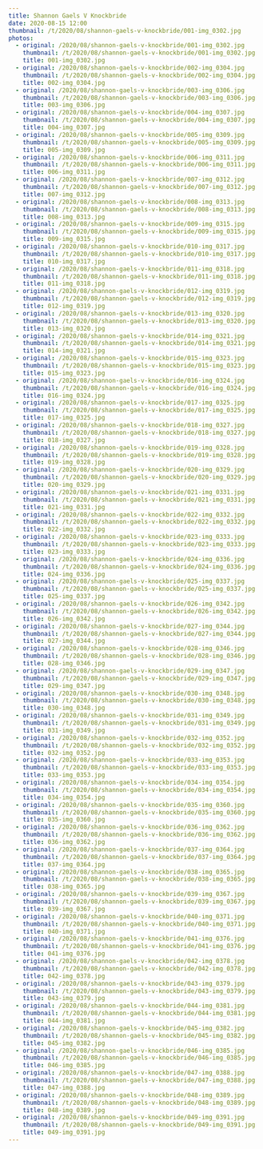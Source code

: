 ```yaml
---
title: Shannon Gaels V Knockbride
date: 2020-08-15 12:00
thumbnail: /t/2020/08/shannon-gaels-v-knockbride/001-img_0302.jpg
photos:
  - original: /2020/08/shannon-gaels-v-knockbride/001-img_0302.jpg
    thumbnail: /t/2020/08/shannon-gaels-v-knockbride/001-img_0302.jpg
    title: 001-img_0302.jpg
  - original: /2020/08/shannon-gaels-v-knockbride/002-img_0304.jpg
    thumbnail: /t/2020/08/shannon-gaels-v-knockbride/002-img_0304.jpg
    title: 002-img_0304.jpg
  - original: /2020/08/shannon-gaels-v-knockbride/003-img_0306.jpg
    thumbnail: /t/2020/08/shannon-gaels-v-knockbride/003-img_0306.jpg
    title: 003-img_0306.jpg
  - original: /2020/08/shannon-gaels-v-knockbride/004-img_0307.jpg
    thumbnail: /t/2020/08/shannon-gaels-v-knockbride/004-img_0307.jpg
    title: 004-img_0307.jpg
  - original: /2020/08/shannon-gaels-v-knockbride/005-img_0309.jpg
    thumbnail: /t/2020/08/shannon-gaels-v-knockbride/005-img_0309.jpg
    title: 005-img_0309.jpg
  - original: /2020/08/shannon-gaels-v-knockbride/006-img_0311.jpg
    thumbnail: /t/2020/08/shannon-gaels-v-knockbride/006-img_0311.jpg
    title: 006-img_0311.jpg
  - original: /2020/08/shannon-gaels-v-knockbride/007-img_0312.jpg
    thumbnail: /t/2020/08/shannon-gaels-v-knockbride/007-img_0312.jpg
    title: 007-img_0312.jpg
  - original: /2020/08/shannon-gaels-v-knockbride/008-img_0313.jpg
    thumbnail: /t/2020/08/shannon-gaels-v-knockbride/008-img_0313.jpg
    title: 008-img_0313.jpg
  - original: /2020/08/shannon-gaels-v-knockbride/009-img_0315.jpg
    thumbnail: /t/2020/08/shannon-gaels-v-knockbride/009-img_0315.jpg
    title: 009-img_0315.jpg
  - original: /2020/08/shannon-gaels-v-knockbride/010-img_0317.jpg
    thumbnail: /t/2020/08/shannon-gaels-v-knockbride/010-img_0317.jpg
    title: 010-img_0317.jpg
  - original: /2020/08/shannon-gaels-v-knockbride/011-img_0318.jpg
    thumbnail: /t/2020/08/shannon-gaels-v-knockbride/011-img_0318.jpg
    title: 011-img_0318.jpg
  - original: /2020/08/shannon-gaels-v-knockbride/012-img_0319.jpg
    thumbnail: /t/2020/08/shannon-gaels-v-knockbride/012-img_0319.jpg
    title: 012-img_0319.jpg
  - original: /2020/08/shannon-gaels-v-knockbride/013-img_0320.jpg
    thumbnail: /t/2020/08/shannon-gaels-v-knockbride/013-img_0320.jpg
    title: 013-img_0320.jpg
  - original: /2020/08/shannon-gaels-v-knockbride/014-img_0321.jpg
    thumbnail: /t/2020/08/shannon-gaels-v-knockbride/014-img_0321.jpg
    title: 014-img_0321.jpg
  - original: /2020/08/shannon-gaels-v-knockbride/015-img_0323.jpg
    thumbnail: /t/2020/08/shannon-gaels-v-knockbride/015-img_0323.jpg
    title: 015-img_0323.jpg
  - original: /2020/08/shannon-gaels-v-knockbride/016-img_0324.jpg
    thumbnail: /t/2020/08/shannon-gaels-v-knockbride/016-img_0324.jpg
    title: 016-img_0324.jpg
  - original: /2020/08/shannon-gaels-v-knockbride/017-img_0325.jpg
    thumbnail: /t/2020/08/shannon-gaels-v-knockbride/017-img_0325.jpg
    title: 017-img_0325.jpg
  - original: /2020/08/shannon-gaels-v-knockbride/018-img_0327.jpg
    thumbnail: /t/2020/08/shannon-gaels-v-knockbride/018-img_0327.jpg
    title: 018-img_0327.jpg
  - original: /2020/08/shannon-gaels-v-knockbride/019-img_0328.jpg
    thumbnail: /t/2020/08/shannon-gaels-v-knockbride/019-img_0328.jpg
    title: 019-img_0328.jpg
  - original: /2020/08/shannon-gaels-v-knockbride/020-img_0329.jpg
    thumbnail: /t/2020/08/shannon-gaels-v-knockbride/020-img_0329.jpg
    title: 020-img_0329.jpg
  - original: /2020/08/shannon-gaels-v-knockbride/021-img_0331.jpg
    thumbnail: /t/2020/08/shannon-gaels-v-knockbride/021-img_0331.jpg
    title: 021-img_0331.jpg
  - original: /2020/08/shannon-gaels-v-knockbride/022-img_0332.jpg
    thumbnail: /t/2020/08/shannon-gaels-v-knockbride/022-img_0332.jpg
    title: 022-img_0332.jpg
  - original: /2020/08/shannon-gaels-v-knockbride/023-img_0333.jpg
    thumbnail: /t/2020/08/shannon-gaels-v-knockbride/023-img_0333.jpg
    title: 023-img_0333.jpg
  - original: /2020/08/shannon-gaels-v-knockbride/024-img_0336.jpg
    thumbnail: /t/2020/08/shannon-gaels-v-knockbride/024-img_0336.jpg
    title: 024-img_0336.jpg
  - original: /2020/08/shannon-gaels-v-knockbride/025-img_0337.jpg
    thumbnail: /t/2020/08/shannon-gaels-v-knockbride/025-img_0337.jpg
    title: 025-img_0337.jpg
  - original: /2020/08/shannon-gaels-v-knockbride/026-img_0342.jpg
    thumbnail: /t/2020/08/shannon-gaels-v-knockbride/026-img_0342.jpg
    title: 026-img_0342.jpg
  - original: /2020/08/shannon-gaels-v-knockbride/027-img_0344.jpg
    thumbnail: /t/2020/08/shannon-gaels-v-knockbride/027-img_0344.jpg
    title: 027-img_0344.jpg
  - original: /2020/08/shannon-gaels-v-knockbride/028-img_0346.jpg
    thumbnail: /t/2020/08/shannon-gaels-v-knockbride/028-img_0346.jpg
    title: 028-img_0346.jpg
  - original: /2020/08/shannon-gaels-v-knockbride/029-img_0347.jpg
    thumbnail: /t/2020/08/shannon-gaels-v-knockbride/029-img_0347.jpg
    title: 029-img_0347.jpg
  - original: /2020/08/shannon-gaels-v-knockbride/030-img_0348.jpg
    thumbnail: /t/2020/08/shannon-gaels-v-knockbride/030-img_0348.jpg
    title: 030-img_0348.jpg
  - original: /2020/08/shannon-gaels-v-knockbride/031-img_0349.jpg
    thumbnail: /t/2020/08/shannon-gaels-v-knockbride/031-img_0349.jpg
    title: 031-img_0349.jpg
  - original: /2020/08/shannon-gaels-v-knockbride/032-img_0352.jpg
    thumbnail: /t/2020/08/shannon-gaels-v-knockbride/032-img_0352.jpg
    title: 032-img_0352.jpg
  - original: /2020/08/shannon-gaels-v-knockbride/033-img_0353.jpg
    thumbnail: /t/2020/08/shannon-gaels-v-knockbride/033-img_0353.jpg
    title: 033-img_0353.jpg
  - original: /2020/08/shannon-gaels-v-knockbride/034-img_0354.jpg
    thumbnail: /t/2020/08/shannon-gaels-v-knockbride/034-img_0354.jpg
    title: 034-img_0354.jpg
  - original: /2020/08/shannon-gaels-v-knockbride/035-img_0360.jpg
    thumbnail: /t/2020/08/shannon-gaels-v-knockbride/035-img_0360.jpg
    title: 035-img_0360.jpg
  - original: /2020/08/shannon-gaels-v-knockbride/036-img_0362.jpg
    thumbnail: /t/2020/08/shannon-gaels-v-knockbride/036-img_0362.jpg
    title: 036-img_0362.jpg
  - original: /2020/08/shannon-gaels-v-knockbride/037-img_0364.jpg
    thumbnail: /t/2020/08/shannon-gaels-v-knockbride/037-img_0364.jpg
    title: 037-img_0364.jpg
  - original: /2020/08/shannon-gaels-v-knockbride/038-img_0365.jpg
    thumbnail: /t/2020/08/shannon-gaels-v-knockbride/038-img_0365.jpg
    title: 038-img_0365.jpg
  - original: /2020/08/shannon-gaels-v-knockbride/039-img_0367.jpg
    thumbnail: /t/2020/08/shannon-gaels-v-knockbride/039-img_0367.jpg
    title: 039-img_0367.jpg
  - original: /2020/08/shannon-gaels-v-knockbride/040-img_0371.jpg
    thumbnail: /t/2020/08/shannon-gaels-v-knockbride/040-img_0371.jpg
    title: 040-img_0371.jpg
  - original: /2020/08/shannon-gaels-v-knockbride/041-img_0376.jpg
    thumbnail: /t/2020/08/shannon-gaels-v-knockbride/041-img_0376.jpg
    title: 041-img_0376.jpg
  - original: /2020/08/shannon-gaels-v-knockbride/042-img_0378.jpg
    thumbnail: /t/2020/08/shannon-gaels-v-knockbride/042-img_0378.jpg
    title: 042-img_0378.jpg
  - original: /2020/08/shannon-gaels-v-knockbride/043-img_0379.jpg
    thumbnail: /t/2020/08/shannon-gaels-v-knockbride/043-img_0379.jpg
    title: 043-img_0379.jpg
  - original: /2020/08/shannon-gaels-v-knockbride/044-img_0381.jpg
    thumbnail: /t/2020/08/shannon-gaels-v-knockbride/044-img_0381.jpg
    title: 044-img_0381.jpg
  - original: /2020/08/shannon-gaels-v-knockbride/045-img_0382.jpg
    thumbnail: /t/2020/08/shannon-gaels-v-knockbride/045-img_0382.jpg
    title: 045-img_0382.jpg
  - original: /2020/08/shannon-gaels-v-knockbride/046-img_0385.jpg
    thumbnail: /t/2020/08/shannon-gaels-v-knockbride/046-img_0385.jpg
    title: 046-img_0385.jpg
  - original: /2020/08/shannon-gaels-v-knockbride/047-img_0388.jpg
    thumbnail: /t/2020/08/shannon-gaels-v-knockbride/047-img_0388.jpg
    title: 047-img_0388.jpg
  - original: /2020/08/shannon-gaels-v-knockbride/048-img_0389.jpg
    thumbnail: /t/2020/08/shannon-gaels-v-knockbride/048-img_0389.jpg
    title: 048-img_0389.jpg
  - original: /2020/08/shannon-gaels-v-knockbride/049-img_0391.jpg
    thumbnail: /t/2020/08/shannon-gaels-v-knockbride/049-img_0391.jpg
    title: 049-img_0391.jpg
---
```

